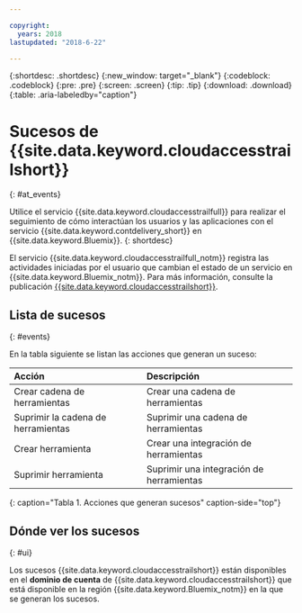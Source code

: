 ```yaml
---

copyright:
  years: 2018
lastupdated: "2018-6-22"

---
```


{:shortdesc: .shortdesc}
{:new_window: target="_blank"}
{:codeblock: .codeblock}
{:pre: .pre}
{:screen: .screen}
{:tip: .tip}
{:download: .download}
{:table: .aria-labeledby="caption"}

<!-- Name your file `at-events.md` and include it in the Reference nav group in your toc file. -->

# Sucesos de {{site.data.keyword.cloudaccesstrailshort}}
{: #at_events}

Utilice el servicio {{site.data.keyword.cloudaccesstrailfull}} para realizar el seguimiento de cómo interactúan los usuarios y las aplicaciones con el servicio {{site.data.keyword.contdelivery_short}} en {{site.data.keyword.Bluemix}}. 
{: shortdesc}

El servicio {{site.data.keyword.cloudaccesstrailfull_notm}} registra las actividades iniciadas por el usuario que cambian el estado de un servicio en {{site.data.keyword.Bluemix_notm}}. Para más información, consulte la
publicación [{{site.data.keyword.cloudaccesstrailshort}}](/docs/services/cloud-activity-tracker/index.html#getting-started-with-cla).

<!-- You can create different sections to group events by area. -->

## Lista de sucesos
{: #events}

En la tabla siguiente se listan las acciones que generan un suceso:

| Acción | Descripción | 
|:-----------------|:-----------------|
| Crear cadena de herramientas | Crear una cadena de herramientas | 
| Suprimir la cadena de herramientas | Suprimir una cadena de herramientas |
| Crear herramienta | Crear una integración de herramientas |
| Suprimir herramienta | Suprimir una integración de herramientas |
{: caption="Tabla 1. Acciones que generan sucesos" caption-side="top"}

## Dónde ver los sucesos
{: #ui}

<!-- Option 2: Add the following sentence if your service sends events to the account domain. -->

Los sucesos {{site.data.keyword.cloudaccesstrailshort}} están disponibles en el **dominio de cuenta** de {{site.data.keyword.cloudaccesstrailshort}} que está disponible en la región {{site.data.keyword.Bluemix_notm}} en la que se generan los sucesos.
